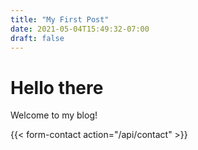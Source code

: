 ```yaml
---
title: "My First Post"
date: 2021-05-04T15:49:32-07:00
draft: false
---
```


# Hello there

Welcome to my blog! 

{{< form-contact action="/api/contact" >}}
